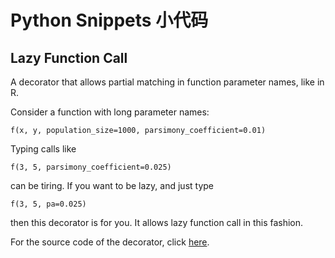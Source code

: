 # Python Snippets 小代码

## Lazy Function Call

A decorator that allows partial matching in function parameter names, like in R.

Consider a function with long parameter names:

`f(x, y, population_size=1000, parsimony_coefficient=0.01)`

Typing calls like

`f(3, 5, parsimony_coefficient=0.025)`

can be tiring. If you want to be lazy, and just type

`f(3, 5, pa=0.025)`

then this decorator is for you. It allows lazy function call in this fashion.

For the source code of the decorator, click [here](lazy/lazy.py).
